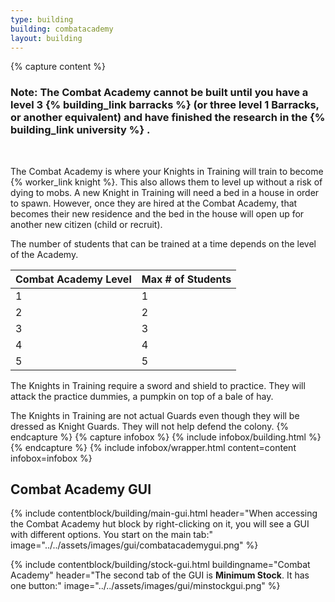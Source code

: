 ```yaml
---
type: building
building: combatacademy
layout: building
---
```

{% capture content %}
### Note: The Combat Academy cannot be built until you have a level 3 {% building_link barracks %} (or three level 1 Barracks, or another equivalent) and have finished the research in the {% building_link university %} .
<br> 

The Combat Academy is where your Knights in Training will train to become {% worker_link knight %}. This also allows them to level up without a risk of dying to mobs. A new Knight in Training will need a bed in a house in order to spawn. However, once they are hired at the Combat Academy, that becomes their new residence and the bed in the house will open up for another new citizen (child or recruit).

The number of students that can be trained at a time depends on the level of the Academy. 

| Combat Academy Level | Max # of Students |
|----------------------|-------------------|
| 1                    | 1                 |
| 2                    | 2                 |
| 3                    | 3                 |
| 4                    | 4                 |
| 5                    | 5                 |

The Knights in Training require a sword and shield to practice. They will attack the practice dummies, a pumpkin on top of a bale of hay. 

The Knights in Training are not actual Guards even though they will be dressed as Knight Guards. They will not help defend the colony.
{% endcapture %}
{% capture infobox %}
{% include infobox/building.html %}
{% endcapture %}
{% include infobox/wrapper.html content=content infobox=infobox %}

## Combat Academy GUI

{% include contentblock/building/main-gui.html header="When accessing the Combat Academy hut block by right-clicking on it, you will see a GUI with different options. You start on the main tab:" image="../../assets/images/gui/combatacademygui.png" %}

{% include contentblock/building/stock-gui.html buildingname="Combat Academy" header="The second tab of the GUI is <strong>Minimum Stock</strong>. It has one button:" image="../../assets/images/gui/minstockgui.png" %}